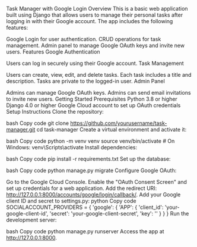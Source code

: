 Task Manager with Google Login
Overview
This is a basic web application built using Django that allows users to manage their personal tasks after logging in with their Google account. The app includes the following features:

Google Login for user authentication.
CRUD operations for task management.
Admin panel to manage Google OAuth keys and invite new users.
Features
Google Authentication

Users can log in securely using their Google account.
Task Management

Users can create, view, edit, and delete tasks.
Each task includes a title and description.
Tasks are private to the logged-in user.
Admin Panel

Admins can manage Google OAuth keys.
Admins can send email invitations to invite new users.
Getting Started
Prerequisites
Python 3.8 or higher
Django 4.0 or higher
Google Cloud account to set up OAuth credentials
Setup Instructions
Clone the repository:

bash
Copy code
git clone https://github.com/yourusername/task-manager.git
cd task-manager
Create a virtual environment and activate it:

bash
Copy code
python -m venv venv
source venv/bin/activate  # On Windows: venv\Scripts\activate
Install dependencies:

bash
Copy code
pip install -r requirements.txt
Set up the database:

bash
Copy code
python manage.py migrate
Configure Google OAuth:

Go to the Google Cloud Console.
Enable the "OAuth Consent Screen" and set up credentials for a web application.
Add the redirect URI: http://127.0.0.1:8000/accounts/google/login/callback/.
Add your Google client ID and secret to settings.py:
python
Copy code
SOCIALACCOUNT_PROVIDERS = {
    'google': {
        'APP': {
            'client_id': 'your-google-client-id',
            'secret': 'your-google-client-secret',
            'key': ''
        }
    }
}
Run the development server:

bash
Copy code
python manage.py runserver
Access the app at http://127.0.0.1:8000.

